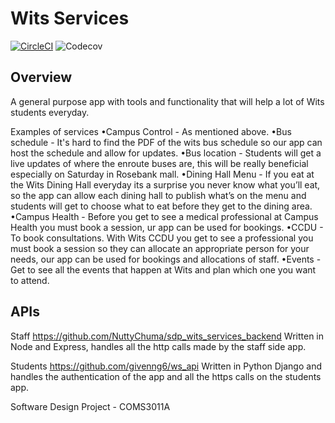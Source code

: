 # Wits Services

[![CircleCI](https://dl.circleci.com/status-badge/img/gh/givenng6/sdp_wits_services/tree/master.svg?style=svg)](https://dl.circleci.com/status-badge/redirect/gh/givenng6/sdp_wits_services/tree/master)
![Codecov](https://img.shields.io/codecov/c/github/givenng6/sdp_wits_services?style=flat-square)



## Overview
A general purpose app with tools and functionality that will help a lot of Wits students everyday. 

Examples of services
•Campus Control - As mentioned above.
•Bus schedule - It's hard to find the PDF of the wits bus schedule so our app can host the schedule and allow for updates.
•Bus location - Students will get a live updates of where the enroute buses are, this will be really beneficial especially on Saturday in Rosebank mall.
•Dining Hall Menu - If you eat at the Wits Dining Hall everyday its a surprise you never know what you’ll eat, so the app can allow each dining hall to publish what’s on the menu and students will get to choose what to eat before they get to the dining area.
•Campus Health - Before you get to see a medical professional at Campus Health you must book a session, ur app can be used for bookings.
•CCDU - To book consultations. With Wits CCDU you get to see a professional you must book a session so they can allocate an appropriate person for your needs, our app can be used for bookings and allocations of staff.
•Events - Get to see all the events that happen at Wits and plan which one you want to attend.

## APIs
Staff 
https://github.com/NuttyChuma/sdp_wits_services_backend
Written in Node and Express, handles all the http calls made by the staff side app.

Students
https://github.com/givenng6/ws_api
Written in Python Django and handles the authentication of the app and all the https calls on the students app.

Software Design Project - COMS3011A
